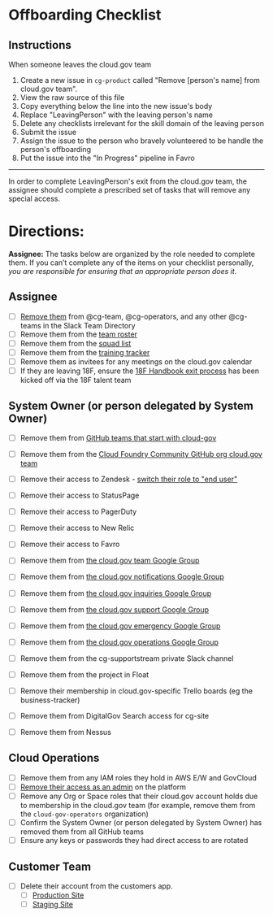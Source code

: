 # Offboarding Checklist

## Instructions

When someone leaves the cloud.gov team

1. Create a new issue in `cg-product` called "Remove [person's name] from cloud.gov team".
2. View the raw source of this file
3. Copy everything below the line into the new issue's body
4. Replace "LeavingPerson" with the leaving person's name
5. Delete any checklists irrelevant for the skill domain of the leaving person
6. Submit the issue
7. Assign the issue to the person who bravely volunteered to be handle the person's offboarding
8. Put the issue into the "In Progress" pipeline in Favro

---

In order to complete LeavingPerson's exit from the cloud.gov team, the assignee should complete a prescribed set of tasks that will remove any special access.

# Directions:
**Assignee:** The tasks below are organized by the role needed to complete them. If you can’t complete any of the items on your checklist personally, _you are responsible for ensuring that an appropriate person does it_.

## Assignee
- [ ] [Remove them](https://get.slack.help/hc/en-us/articles/212906697-User-Groups) from @cg-team, @cg-operators, and any other @cg- teams in the Slack Team Directory
- [ ] Remove them from the [team roster](https://docs.google.com/spreadsheets/d/1mW3tphZ98ExmMxLHPogSpTq8DzYr5Oh8_SHnOTvjRWM/edit#gid=0)
- [ ] Remove them from the [squad list](https://github.com/18F/cg-product/blob/master/DeliveryProcess.md#squads)
- [ ] Remove them from the [training tracker](https://docs.google.com/spreadsheets/d/1hqU6cNeEB293OT0j3OvbdAFRkrf2zDOrPVxGfnr4sSw/edit#gid=0)
- [ ] Remove them as invitees for any meetings on the cloud.gov calendar
- [ ] If they are leaving 18F, ensure the [18F Handbook exit process](https://handbook.18f.gov/leaving-18f/#offboarding-process) has been kicked off via the 18F talent team

## System Owner (or person delegated by System Owner)
- [ ] Remove them from [GitHub teams that start with cloud-gov](https://github.com/orgs/18F/teams?utf8=%E2%9C%93&query=cloud-gov)
- [ ] Remove them from the [Cloud Foundry Community GitHub org cloud.gov team](https://github.com/orgs/cloudfoundry-community/teams/cloud-gov)
- [ ] Remove their access to Zendesk - [switch their role to "end user"](https://cloud-gov.zendesk.com/agent/admin/people)
- [ ] Remove their access to StatusPage
- [ ] Remove their access to PagerDuty
- [ ] Remove their access to New Relic
- [ ] Remove their access to Favro
- [ ] Remove them from [the cloud.gov team Google Group](https://groups.google.com/a/gsa.gov/forum/?hl=en#!forum/cloud-gov)
- [ ] Remove them from [the cloud.gov notifications Google Group](https://groups.google.com/a/gsa.gov/forum/?hl=en#!forum/cloud-gov-notifications)
- [ ] Remove them from [the cloud.gov inquiries Google Group](https://groups.google.com/a/gsa.gov/forum/?hl=en#!forum/cloud-gov-inquiries)
- [ ] Remove them from [the cloud.gov support Google Group](https://groups.google.com/a/gsa.gov/forum/?hl=en#!forum/cloud-gov-support)
- [ ] Remove them from [the cloud.gov emergency Google Group](https://groups.google.com/a/gsa.gov/forum/?hl=en#!forum/cloud-gov-emergency)
- [ ] Remove them from [the cloud.gov operations Google Group](https://groups.google.com/a/gsa.gov/forum/#!forum/cloud-gov-operations)
- [ ] Remove them from the cg-supportstream private Slack channel
- [ ] Remove them from the project in Float
- [ ] Remove their membership in cloud.gov-specific Trello boards (eg the business-tracker)
- [ ] Remove them from DigitalGov Search access for cg-site
- [ ] Remove them from Nessus


## Cloud Operations
- [ ] Remove them from any IAM roles they hold in AWS E/W and GovCloud
- [ ] [Remove their access as an admin](https://docs.cloud.gov/ops/managing-users/#managing-admins) on the platform
- [ ] Remove any Org or Space roles that their cloud.gov account holds due to membership in the cloud.gov team (for example, remove them from the `cloud-gov-operators` organization)
- [ ] Confirm the System Owner (or person delegated by System Owner) has removed them from all GitHub teams
- [ ] Ensure any keys or passwords they had direct access to are rotated

## Customer Team
- [ ] Delete their account from the customers app.
  - [ ] [Production Site](https://customers.fr.cloud.gov/django-admin/auth/user/)
  - [ ] [Staging Site](https://customers-staging.fr.cloud.gov/django-admin/auth/user/)
